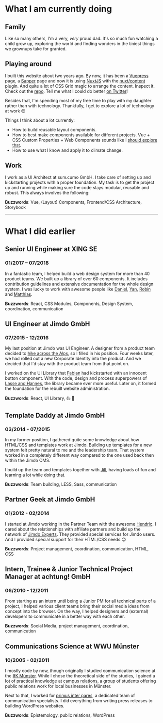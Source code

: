 # What I am currently doing

## Family

Like so many others, I'm a very, _very_ proud dad. It's so much fun watching a child grow up, exploring the world and finding wonders in the tiniest things we grownups take for granted.

## Playing around

I built this website about two years ago. By now, it has been a [Vuepress](https://vuepress.vuejs.org/) page, a [Sapper](https://sapper.svelte.dev/) page and now it is using [NuxtJS](https://nuxtjs.org/) with the [nuxt/content](https://content.nuxtjs.org/) plugin. And quite a lot of CSS Grid magic to arrange the content. Inspect it. Check out the [repo](http://github.com/herrBertling/herrsiering.de/). Tell me what I could do better [on Twitter](https://twitter.com/HerrBertling/)!

Besides that, I'm spending most of my free time to play with my daughter rather than with technology. Thankfully, I get to explore a lot of technology at work 😊

Things I think about a lot currently:

- How to build reusable layout components.
- How to best make components available for different projects. Vue + CSS Custom Properties + Web Components sounds like I [should explore that](https://twitter.com/HerrBertling/status/1164191715563114496).
- How to use what I know and apply it to climate change.

## Work

I work as a UI Architect at sum.cumo GmbH. I take care of setting up and kickstarting projects with a proper foundation. My task is to get the project up and running while making sure the code stays modular, reusable and robust. This always involves the following:

**Buzzwords**: Vue, (Layout) Components, Frontend/CSS Architecture, Storybook

---

# What I did earlier

## Senior UI Engineer at XING SE

### 01/2017 – 07/2018

In a fantastic team, I helped build a web design system for more than 40 product teams. We built up a library of over 60 components. It includes contribution guidelines and extensive documentation for the whole design system. I was lucky to work with awesome people like [Daniel](https://twitter.com/dmbch), [Yan](https://twitter.com/yanwalton), [Robin](https://twitter.com/RobinDrexler) and [Matthias](https://twitter.com/aithir).

**Buzzwords**: React, CSS Modules, Components, Design System, coordination, communication

## UI Engineer at Jimdo GmbH

### 07/2015 - 12/2016

My last position at Jimdo was UI Engineer. A designer from a product team decided to [hike across the Alps](https://www.youtube.com/watch?v=kVvmYZPWO1g), so I filled in his position. Four weeks later, we had rolled out a new Corporate Identity into the product. And we decided that I'd stay with the product team from that point on.

I worked on the UI Library that [Fabian](https://afknapping.de/) had kickstarted with an innocent button component. With the code, design and process superpowers of [Lasse and Hannes](https://schubrake.de/), the library became ever more useful. Later on, it formed the foundation for the rebuilt website administration.

**Buzzwords**: React, UI Library, 👍 🚀

## Template Daddy at Jimdo GmbH

### 03/2014 - 07/2015

In my former position, I gathered quite some knowledge about how HTML/CSS and templates work at Jimdo. Building up templates for a new system felt pretty natural to me and the leadership team. That system worked in a completely different way compared to the one used back then within the Jimdo CMS.

I build up the team and templates together with [Jill](https://www.jillheyer.com/), having loads of fun and learning a lot while doing that.

**Buzzwords**: Team building, LESS, Sass, communication

## Partner Geek at Jimdo GmbH

### 01/2012 - 02/2014

I started at Jimdo working in the Partner Team with the awesome [Hendric](https://twitter.com/hendricruesch). I cared about the relationships with affiliate partners and build up the network of [Jimdo Experts](https://experts.jimdo.com/). They provided special services for Jimdo users. And I provided special support for their HTML/CSS needs 😊

**Buzzwords**: Project management, coordination, communication, HTML, CSS

## Intern, Trainee & Junior Technical Project Manager at achtung! GmbH

### 06/2010 - 12/2011

From starting as an intern until being a Junior PM for all technical parts of a project, I helped various client teams bring their social media ideas from concept into the browser. On the way, I helped designers and (external) developers to communicate in a better way with each other.

**Buzzwords**: Social Media, project management, coordination, communication

## Communications Science at WWU Münster

### 10/2005 - 02/2011

I mostly code by now, though originally I studied communication science at the [IfK Münster](https://www.uni-muenster.de/Kowi/). While I chose the theoretical side of the studies, I gained a lot of practical knowledge at [campus relations](https://campusrelations.jimdo.com/), a group of students offering public relations work for local businesses in Münster.

Next to that, I worked for [primus inter pares](https://www.pr-ip.de/), a dedicated team of communication specialists. I did everything from writing press releases to building WordPress websites.

**Buzzwords**: Epistemology, public relations, WordPress
